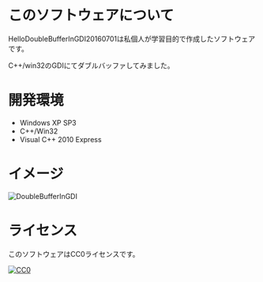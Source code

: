 # このソフトウェアについて #

HelloDoubleBufferInGDI20160701は私個人が学習目的で作成したソフトウェアです。

C++/win32のGDIにてダブルバッファしてみました。

# 開発環境 #

* Windows XP SP3
* C++/Win32
* Visual C++ 2010 Express

# イメージ #

![DoubleBufferInGDI](http://cdn-ak.f.st-hatena.com/images/fotolife/y/ytyaru/20160701/20160701151819.png)

# ライセンス #

このソフトウェアはCC0ライセンスです。

[![CC0](http://i.creativecommons.org/p/zero/1.0/88x31.png "CC0")](http://creativecommons.org/publicdomain/zero/1.0/deed.ja)

